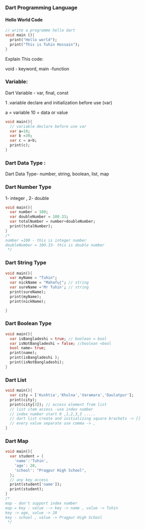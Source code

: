 ### Dart Programming Language 

#### Hello World Code

```dart
// write a programme hello dart
void main (){
  print("Hello world");
  print("This is Tuhin Hossain");
}

```
Explain This code:

void - keyword, main -function

### Variable: 
Dart Variable - var, final, const 

 1 .variable declare and initialization before use (var)

  a = variable 
10 = data or value
```dart
void main(){
  // variable declare before use var
  var a=10; 
  var b =30;
  var c = a+b;
  print(c);
}
```
### Dart Data Type :
Dart Data Type- number, string, boolean, list, map 

### Dart Number Type 
1- integer , 2- double
```dart
void main(){
  var number = 100;
  var doubleNumber = 100.33;
  var totalNumber = number+doubleNumber;
  print(totalNumber);
}
/*
number =100 - this is integer number
doubleNumber = 100.33- this is double number
 */
```
### Dart String Type
```dart
void main(){
  var myName = "Tuhin";
  var nickName = "Mahafuj"; // string
  var sureName ='Mr Tuhin'; // string
  print(sureName);
  print(myName);
  print(nickName);

}
```

### Dart Boolean Type
```dart
void main(){
  var isBangladeshi = true; // boolean = bool
  var isNotBangladeshi = false; //boolean =bool
  bool name= true;
  print(name);
  print(isBangladeshi );
  print(isNotBangladeshi);
}
```
### Dart List
```dart
void main(){
  var city = ['Kushtia','Khulna','Varamara','Daulatpur'];
  print(city);
  print(city[3]); // access element from list
  // list item access -use index number
  // index number start 0 ,1,2,3,3 .....
  // dart list create and initializing square brackets -> []
  // every value separate use comma -> ,
}
```
### Dart Map
```dart
void main(){
  var student = {
    'name':'Tuhin',
    'age': 20,
    'school': "Pragpur High School",
  };
  // any key access
  print(student['name']);
  print(student);
}
/*
map - don't support index number
map = key : value --> key -> name , value -> Tuhin
key -> age, value -> 20
key - school , value -> Pragpur High School
 */
```